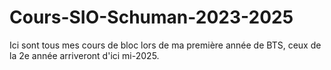 # Cours-SIO-Schuman-2023-2025
Ici sont tous mes cours de bloc lors de ma première année de BTS, ceux de la 2e année arriveront d'ici mi-2025.
